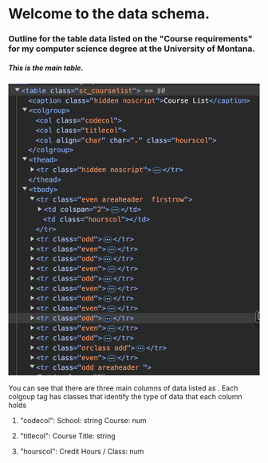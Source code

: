 # Welcome to the data schema.

### Outline for the table data listed on the "Course requirements" for my computer science degree at the University of Montana.

##### This is the main table.

![Table](./table_main.png "### The main table of data")

You can see that there are three main columns of data listed as <colgroup>. Each
colgoup tag has classes that identify the type of data that each column holds

1. "codecol": School: string Course: num

2. "titlecol": Course Title: string

3. "hourscol": Credit Hours / Class: num
